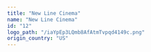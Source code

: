 ```yaml
---
title: "New Line Cinema"
name: "New Line Cinema"
id: "12"
logo_path: "/iaYpEp3LQmb8AfAtmTvpqd4149c.png"
origin_country: "US"
---
```

